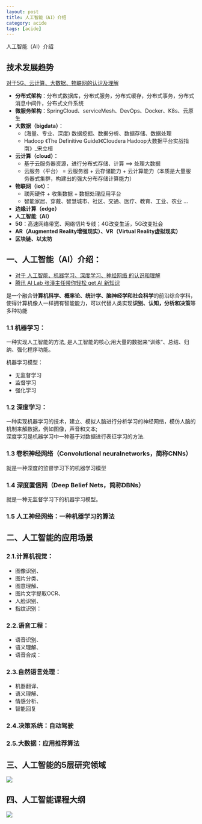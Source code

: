 ```yaml
---
layout: post
title: 人工智能（AI）介绍
category: acide
tags: [acide]
---
```


人工智能（AI）介绍

## 技术发展趋势
[对于5G、云计算、大数据、物联网的认识及理解](https://blog.csdn.net/qq_41893274/article/details/85605134)

- **分布式架构**：分布式数据库，分布式服务，分布式缓存，分布式事务，分布式消息中间件，分布式文件系统
- **微服务架构**：SpringCloud、serviceMesh、DevOps、Docker、K8s、云原生
- **大数据（bigdata）**：
    - (海量、专业、深度) 数据挖掘、数据分析、数据存储、数据处理
    - Hadoop  《The Definitive Guide》《Cloudera Hadoop大数据平台实战指南》_宋立桓
- **云计算（cloud）**：
    - 基于云服务器资源，进行分布式存储、计算 ==> 处理大数据         
    - 云服务（平台） = 云服务器 + 云存储能力 + 云计算能力（本质是大量服务器式集群，构建出的强大分布存储计算能力）
- **物联网（iot）**：
    - 联网硬件 + 收集数据 + 数据处理应用平台
    - 智能家居、穿戴、智慧城市、社区、交通、医疗、教育、工业、农业 ...
- **边缘计算（edge）**
- **人工智能（AI）**
- **5G**：高速网络带宽、网络切片专线；4G改变生活，5G改变社会
- **AR（Augmented Reality增强现实）、VR（Virtual Reality虚拟现实）**
- **区块链、以太坊** 

## 一、人工智能（AI）介绍：
- [对于 人工智能、机器学习、深度学习、神经网络 的认识和理解](https://blog.csdn.net/czliuming/article/details/72650387)  
- [腾讯 AI Lab 张潼主任带你轻松 get AI 新知识](https://cloud.tencent.com/developer/article/1005143) 

是一个融合**计算机科学、概率论、统计学、脑神经学和社会科学**的前沿综合学科，使得计算机像人一样拥有智能能力，可以代替人类实现**识别、认知，分析和决策**等多种功能

### 1.1 机器学习：
一种实现人工智能的方法, 是人工智能的核心;用大量的数据来“训练”、总结、归纳、强化程序功能。

机器学习模型：
- 无监督学习
- 监督学习
- 强化学习

### 1.2 深度学习：
一种实现机器学习的技术，建立、模拟人脑进行分析学习的神经网络，模仿人脑的机制来解数据，例如图像，声音和文本;   
深度学习是机器学习中一种基于对数据进行表征学习的方法.

### 1.3 卷积神经网络（Convolutional neuralnetworks，简称CNNs）
就是一种深度的监督学习下的机器学习模型

### 1.4 深度置信网（Deep Belief Nets，简称DBNs）
就是一种无监督学习下的机器学习模型。

### 1.5 人工神经网络：一种机器学习的算法 

## 二、人工智能的应用场景
### 2.1.计算机视觉：
- 图像识别、
- 图片分类、
- 图意理解、
- 图片文字提取OCR、
- 人脸识别、
- 指纹识别：

### 2.2.语音工程：
- 语音识别、
- 语义理解、
- 语音合成：

### 2.3.自然语言处理：
- 机器翻译、
- 语义理解、
- 情感分析、
- 智能回复

### 2.4.决策系统：自动驾驶

### 2.5.大数据：应用推荐算法

## 三、人工智能的5层研究领域 
![](https://wdsheng0i.github.io/assets/images/2021/ai/ai-1.png)  

## 四、人工智能课程大纲
![](https://wdsheng0i.github.io/assets/images/2021/ai/python.png)


